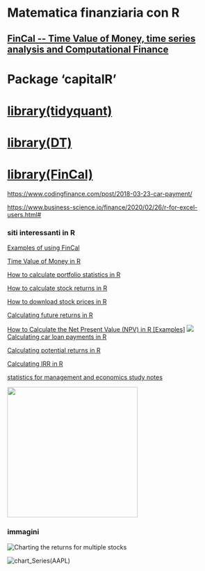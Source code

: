 # Matematica finanziaria con R

## [FinCal -- Time Value of Money, time series analysis and Computational Finance](https://github.com/felixfan/FinCal)

# Package ‘capitalR’

# [library(tidyquant)](https://business-science.github.io/tidyquant/)

# [library(DT)]()

# [library(FinCal) ]()


https://www.codingfinance.com/post/2018-03-23-car-payment/

https://www.business-science.io/finance/2020/02/26/r-for-excel-users.html#



### siti interessanti in R

[Examples of using FinCal](https://rpubs.com/Felix/7120)

[Time Value of Money in R](https://www.codingfinance.com/post/2018-03-18-tvm/)

[How to calculate portfolio statistics in R](https://www.codingfinance.com/post/2018-04-20-portfolio-stats/)

[How to calculate stock returns in R](https://www.codingfinance.com/post/2018-04-03-calc-returns/)

[How to download stock prices in R](https://www.codingfinance.com/post/2018-03-27-download-price/)

[Calculating future returns in R](https://www.codingfinance.com/post/2018-03-23-future-value/)

[How to Calculate the Net Present Value (NPV) in R [Examples]](https://www.codingprof.com/how-to-calculate-the-net-present-value-npv-in-r-examples/)
![](https://www.codingprof.com/wp-content/uploads/2022/01/formula2.png)
[Calculating car loan payments in R](https://www.codingfinance.com/post/2018-03-23-car-payment/)

[Calculating potential returns in R](https://www.codingfinance.com/post/2018-03-22-billboard/)

[Calculating IRR in R](https://www.codingfinance.com/post/2018-03-20-irr/)

[statistics for management and economics study notes ](http://felixfan.github.io/feed/)


<img src="https://business-science.github.io/tidyquant/reference/figures/tidyquant-logo.png" width="300"/>


### immagini

![Charting the returns for multiple stocks](https://www.codingfinance.com/post/2018-04-03-calc-returns_files/figure-html/chart-mult-daily-returns-1.png)

![chart_Series(AAPL)](https://www.codingfinance.com/post/2018-03-27-download-price_files/figure-html/unnamed-chunk-5-1.png)
